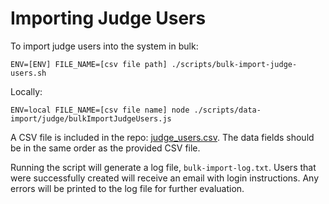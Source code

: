 # Importing Judge Users

To import judge users into the system in bulk:

```
ENV=[ENV] FILE_NAME=[csv file path] ./scripts/bulk-import-judge-users.sh
```

Locally:

```
ENV=local FILE_NAME=[csv file name] node ./scripts/data-import/judge/bulkImportJudgeUsers.js 
```

A CSV file is included in the repo: [judge_users.csv](../web-api/judge_users.csv). The data fields should be in the same order as the provided CSV file.

Running the script will generate a log file, `bulk-import-log.txt`. Users that were successfully created will receive an email with login instructions. Any errors will be printed to the log file for further evaluation.
